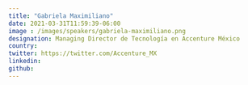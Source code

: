 ```yaml
---
title: "Gabriela Maximiliano"
date: 2021-03-31T11:59:39-06:00
image : /images/speakers/gabriela-maximiliano.png
designation: Managing Director de Tecnología en Accenture México
country: 
twitter: https://twitter.com/Accenture_MX
linkedin: 
github: 
---
```


